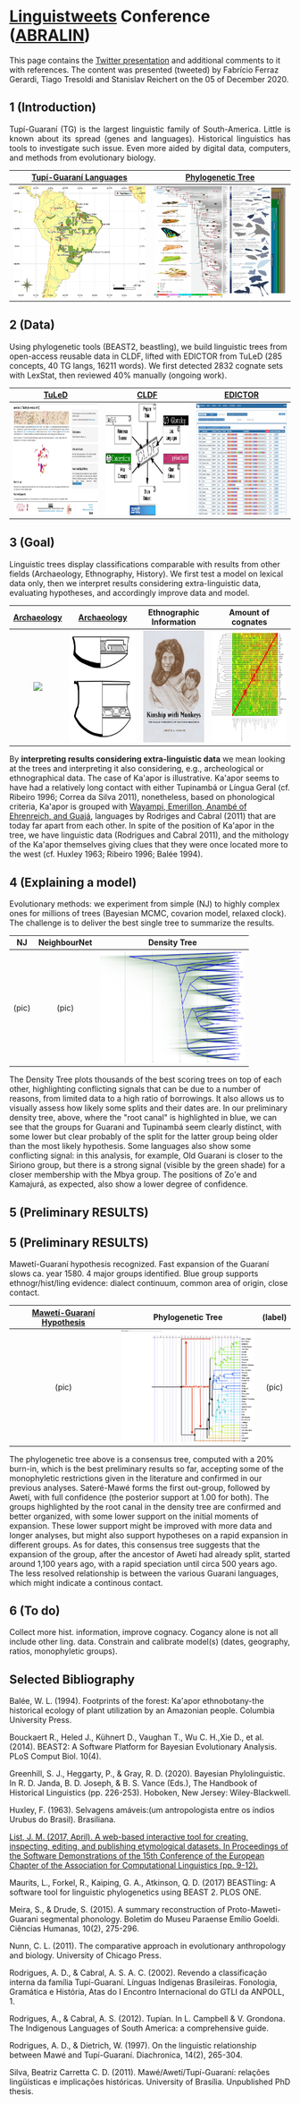 # [Linguistweets](https://www.linguistweets.org) Conference ([ABRALIN](https://www.abralin.org))

This page contains the [Twitter presentation]() and additional comments to it with references. The content was presented (tweeted) by Fabrício Ferraz Gerardi, Tiago Tresoldi and Stanislav Reichert on the 05 of December 2020.

## 1 (Introduction)

<div align="justify">
  
Tupí-Guaraní (TG) is the largest linguistic family of South-America. Little is known about its spread (genes and languages). Historical linguistics has tools to investigate such issue. Even more aided by digital data, computers, and methods from evolutionary biology.

</div>


[Tupí-Guaraní Languages](https://glottolog.org/resource/languoid/id/tupi1276) |  [Phylogenetic Tree](https://www.pnas.org/content/116/45/22657)
:-------------------------:|:-------------------------:
<img src="TG_map.png" width="260" height="200"> | <img src="F1.large.jpg" width="260" height="200">

## 2 (Data)

Using phylogenetic tools (BEAST2, beastling), we build linguistic trees from open-access reusable data in CLDF, lifted with EDICTOR from TuLeD (285 concepts, 40 TG langs, 16211 words). We first detected 2832 cognate sets with LexStat, then reviewed 40% manually (ongoing work).

[TuLeD](https://tuled.org) |  [CLDF](https://cldf.clld.org) | [EDICTOR](https://digling.org/edictor/) |
:-------------------------:|:-------------------------:|:-------------------------:|
<img src="tuled.png" width="280" height="200"> | <img src="cldf.png" width="280" height="200"> | <img src="edictor.png" width="280" height="200"> | 


## 3 (Goal)

Linguistic trees display classifications comparable with results from other fields (Archaeology, Ethnography, History). We first test a model on lexical data only, then we interpret results considering extra-linguistic data, evaluating hypotheses, and accordingly improve data and model.

[Archaeology](https://amazonexpand.wixsite.com/expand) | [Archaeology](https://raw.githubusercontent.com/jgregoriods/rxpand/master/img/tutish.png) | Ethnographic Information |Amount of cognates
:-------------------------:|:-------------------------:|:---------------------:|:---------------------:|
<img src="https://static.wixstatic.com/media/7bbfe9_af29f695208b4b56a8468c205806fd75~mv2.png/v1/fill/w_538,h_658,al_c,usm_0.66_1.00_0.01/EmbeddedImage%20(1).png" height="200"> | <img src="tutish.png" height="200"> | <img src="bookCover.png" height="200"> |<img src="HeatMap_Cogs.jpeg" height="200">


By **interpreting results considering extra-linguistic data** we mean looking at the trees and interpreting it also considering, e.g., archeological or ethnographical data. The case of Ka'apor is illustrative. Ka'apor seems to have had  a relatively long contact with either Tupinambá or Língua Geral (cf. Ribeiro 1996; Correa da Silva 2011), nonetheless, based on phonological criteria, Ka'apor is grouped with [Wayampi, Emerillon, Anambé of Ehrenreich, and Guajá](https://glottolog.org/resource/languoid/id/tupi1281), languages by Rodriges and Cabral (2011) that are today far apart from each other. In spite of the position of Ka'apor in the tree, we have linguistic data (Rodrigues and Cabral 2011), and the mithology of the Ka'apor themselves giving clues that they were once located more to the west (cf. Huxley 1963; Ribeiro 1996; Balée 1994). 

## 4 (Explaining a model)

Evolutionary methods: we experiment from simple (NJ) to highly complex ones for millions of trees (Bayesian MCMC, covarion model, relaxed clock). The challenge is to deliver the best single tree to summarize the results.

NJ | NeighbourNet | Density Tree | 
:-------------------------:|:-------------------------:|:--------------------:|
(pic)  | (pic) | <img src="DensiTree_TG.png" width="260" height="200"> |

The Density Tree plots thousands of the best scoring trees on top of each other, highlighting conflicting signals that can be due to a number of reasons, from limited data to a high ratio of borrowings. It also allows us to visually assess how likely some splits and their dates are. In our preliminary density tree, above, where the "root canal" is highlighted in blue, we can see that the groups for Guarani and Tupinambá seem clearly distinct, with some lower but clear probably of the split for the latter group being older than the most likely hypothesis. Some languages also show some conflicting signal: in this analysis, for example, Old Guarani is closer to the Siriono group, but there is a strong signal (visible by the green shade) for a closer membership with the Mbya group. The positions of Zo'e and Kamajurá, as expected, also show a lower degree of confidence.

## 5 (Preliminary RESULTS)

## 5 (Preliminary RESULTS)

Mawetí-Guaraní hypothesis recognized. Fast expansion of the Guaraní slows ca. year 1580. 4 major groups identified. Blue group supports ethnogr/hist/ling evidence: dialect continuum, common area of origin, close contact. 

[Mawetí-Guaraní Hypothesis](https://glottolog.org/resource/languoid/id/mawe1252) | Phylogenetic Tree | (label) |
:-------------------------:|:-------------------------:|:--------------------:
(pic)  | <img src="TG_Tree.png" width="260" height="200"> | (pic)

The phylogenetic tree above is a consensus tree, computed with a 20% burn-in, which is the best preliminary results so far, accepting some of the monophyletic restrictions given in the literature and confirmed in our previous analyses. Sateré-Mawé forms the first out-group, followed by Awetí, with full confidence (the posterior support at 1.00 for both). The groups highlighted by the root canal in the density tree are confirmed and better organized, with some lower support on the initial moments of expansion. These lower support might be improved with more data and longer analyses, but might also support hypotheses on a rapid expansion in different groups. As for dates, this consensus tree suggests that the expansion of the group, after the ancestor of Awetí had already split, started around 1,100 years ago, with a rapid speciation until circa 500 years ago. The less resolved relationship is between the various Guarani languages, which might indicate a continous contact.

## 6 (To do)


Collect more hist. information, improve cognacy. Cogancy alone is not all include other ling. data. Constrain and calibrate model(s) (dates, geography, ratios, monophyletic groups). 

## Selected Bibliography

Balée, W. L. (1994). Footprints of the forest: Ka'apor ethnobotany-the historical ecology of plant utilization by an Amazonian people. Columbia University Press.

Bouckaert R., Heled J., Kühnert D., Vaughan T., Wu C. H.,Xie D., et al. (2014). BEAST2: A Software Platform for Bayesian Evolutionary Analysis. PLoS Comput Biol. 10(4).

Greenhill, S. J., Heggarty, P., & Gray, R. D. (2020). Bayesian Phylolinguistic. In R. D. Janda, B. D. Joseph, & B. S. Vance (Eds.), The Handbook of Historical Linguistics (pp. 226-253). Hoboken, New Jersey: Wiley-Blackwell. 

Huxley, F. (1963). Selvagens amáveis:(um antropologista entre os índios Urubus do Brasil). Brasiliana.

[List, J. M. (2017, April). A web-based interactive tool for creating, inspecting, editing, and publishing etymological datasets. In Proceedings of the Software Demonstrations of the 15th Conference of the European Chapter of the Association for Computational Linguistics (pp. 9-12).](https://digling.org/edictor/)

Maurits, L., Forkel, R., Kaiping, G. A., Atkinson, Q. D. (2017) BEASTling: A software tool for linguistic phylogenetics using BEAST 2. PLOS ONE.

Meira, S., & Drude, S. (2015). A summary reconstruction of Proto-Maweti-Guarani segmental phonology. Boletim do Museu Paraense Emílio Goeldi. Ciências Humanas, 10(2), 275-296.

Nunn, C. L. (2011). The comparative approach in evolutionary anthropology and biology. University of Chicago Press.

Rodrigues, A. D., & Cabral, A. S. A. C. (2002). Revendo a classificação interna da família Tupí-Guaraní. Línguas Indígenas Brasileiras. Fonologia, Gramática e História, Atas do I Encontro Internacional do GTLI da ANPOLL, 1.

Rodrigues, A., & Cabral, A. S. (2012). Tupían. In L. Campbell & V. Grondona. The Indigenous Languages of South America: a comprehensive guide.

Rodrigues, A. D., & Dietrich, W. (1997). On the linguistic relationship between Mawé and Tupí-Guaraní. Diachronica, 14(2), 265-304.

Silva, Beatriz Carretta C. D. (2011). Mawé/Awetí/Tupí-Guaraní: relações lingüísticas e implicações históricas. University of Brasília. Unpublished PhD thesis.

